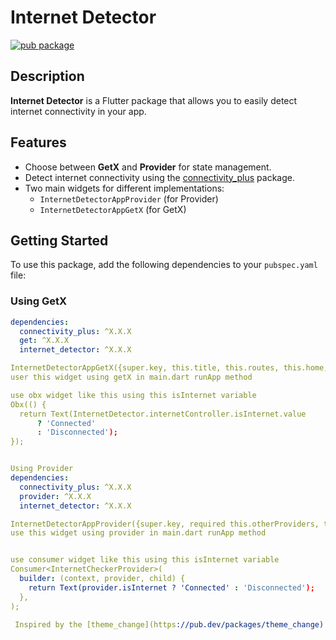 # Internet Detector

[![pub package](https://img.shields.io/pub/v/internet_detector.svg)](https://pub.dev/packages/internet_detector)

## Description

**Internet Detector** is a Flutter package that allows you to easily detect internet connectivity in your app.

## Features

- Choose between **GetX** and **Provider** for state management.
- Detect internet connectivity using the [connectivity_plus](https://pub.dev/packages/connectivity_plus) package.
- Two main widgets for different implementations:
    - `InternetDetectorAppProvider` (for Provider)
    - `InternetDetectorAppGetX` (for GetX)

## Getting Started

To use this package, add the following dependencies to your `pubspec.yaml` file:

### Using GetX

```yaml
dependencies:
  connectivity_plus: ^X.X.X
  get: ^X.X.X
  internet_detector: ^X.X.X

InternetDetectorAppGetX({super.key, this.title, this.routes, this.home, this.initialRoute, this.debugShowCheckedModeBanner});
user this widget using getX in main.dart runApp method

use obx widget like this using this isInternet variable
Obx(() {
  return Text(InternetDetector.internetController.isInternet.value
      ? 'Connected'
      : 'Disconnected');
});


Using Provider
dependencies:
  connectivity_plus: ^X.X.X
  provider: ^X.X.X
  internet_detector: ^X.X.X

InternetDetectorAppProvider({super.key, required this.otherProviders, this.routes, this.home, this.initialRoute, this.title, this.debugShowCheckedModeBanner});
use this widget using provider in main.dart runApp method


use consumer widget like this using this isInternet variable
Consumer<InternetCheckerProvider>(
  builder: (context, provider, child) {
    return Text(provider.isInternet ? 'Connected' : 'Disconnected');
  },
);

 Inspired by the [theme_change](https://pub.dev/packages/theme_change) package, this package offers two implementations using different state management solutions: **GetX** and **Provider**.